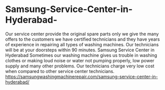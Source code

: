 # Samsung-Service-Center-in-Hyderabad-
Our service center provide the original spare parts only we give the many offers to the customers we have certified technicians and they have years of experience in repairing all types of washing machines. Our technicians will be at your doorsteps within 90 minutes. Samsung Service Center in Hyderabad Sometimes our washing machine gives us trouble in washing clothes or making loud noise or water not pumping properly, low power supply and many other problems. Our technicians charge very low cost when compared to other service center technicians. https://samsungwashingmachinerepair.com/samsung-service-center-in-hyderabad/
